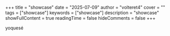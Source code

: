 +++
title = "showcase"
date = "2025-07-09"
author = "volteret4"
cover = ""
tags = ["showcase"]
keywords = ["showcase"]
description = "showcase"
showFullContent = true
readingTime = false
hideComments = false
+++

yoquesé
